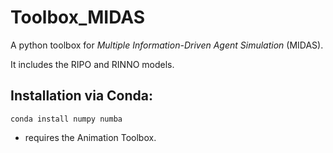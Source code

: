 # Toolbox_MIDAS
A python toolbox for *Multiple Information-Driven Agent Simulation* (MIDAS).

It includes the RIPO and RINNO models.

## Installation via Conda:

```
conda install numpy numba
```

+ requires the Animation Toolbox.
